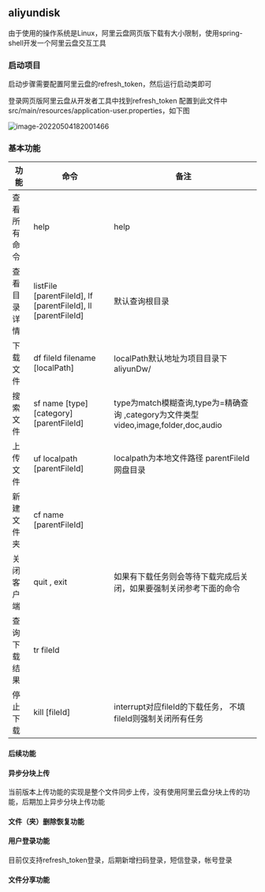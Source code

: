 ## aliyundisk

由于使用的操作系统是Linux，阿里云盘网页版下载有大小限制，使用spring-shell开发一个阿里云盘交互工具

### 启动项目

启动步骤需要配置阿里云盘的refresh_token，然后运行启动类即可

登录网页版阿里云盘从开发者工具中找到refresh_token 配置到此文件中src/main/resources/application-user.properties，如下图

![image-20220504182001466](https://gitee.com/aiden_fm/aliyundisk/raw/master/.images/README/image-20220504182001466.png)



### 基本功能

| 功能         | 命令                                                         | 备注                                                         |
| ------------ | ------------------------------------------------------------ | ------------------------------------------------------------ |
| 查看所有命令 | help                                                         | help                                                         |
| 查看目录详情 | listFile [parentFileId], lf [parentFileId], ll [parentFileId] | 默认查询根目录                                               |
| 下载文件     | df fileId filename [localPath]                               | localPath默认地址为项目目录下aliyunDw/                       |
| 搜索文件     | sf name [type] [category] [parentFileId]                     | type为match模糊查询,type为=精确查询 ,category为文件类型 video,image,folder,doc,audio |
| 上传文件     | uf localpath [parentFileId]                                  | localpath为本地文件路径   parentFileId网盘目录               |
| 新建文件夹   | cf name [parentFileId]                                       |                                                              |
| 关闭客户端   | quit , exit                                                  | 如果有下载任务则会等待下载完成后关闭，如果要强制关闭参考下面的命令 |
| 查询下载结果 | tr fileId                                                    |                                                              |
| 停止下载     | kill [fileId]                                                | interrupt对应fileId的下载任务， 不填fileId则强制关闭所有任务 |



#### 后续功能

#### 异步分块上传

当前版本上传功能的实现是整个文件同步上传，没有使用阿里云盘分块上传的功能，后期加上异步分块上传功能

#### 文件（夹）删除恢复功能

#### 用户登录功能

目前仅支持refresh_token登录，后期新增扫码登录，短信登录，帐号登录

#### 文件分享功能
